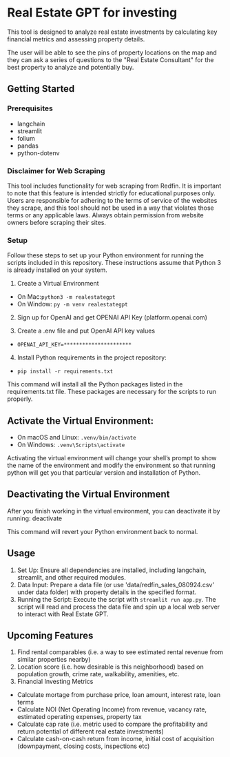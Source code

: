 # Real Estate GPT for investing
This tool is designed to analyze real estate investments by calculating key financial metrics and assessing property details. 

The user will be able to see the pins of property locations on the map and they can ask a series of questions to the "Real Estate Consultant" for the best property to analyze and potentially buy.  
## Getting Started

### Prerequisites

 - langchain
 - streamlit
 - folium
 - pandas
 - python-dotenv

### Disclaimer for Web Scraping 
This tool includes functionality for web scraping from Redfin. 
 It is important to note that this feature is intended strictly for educational purposes only. Users are responsible for adhering to the terms of service of the websites they scrape, and this tool should not be used in a way that violates those terms or any applicable laws. Always obtain permission from website owners before scraping their sites.

### Setup
Follow these steps to set up your Python environment for running the scripts included in this repository. These instructions assume that Python 3 is already installed on your system.

1. Create a Virtual Environment
* On Mac:```python3 -m realestategpt```
* On Window: ```py -m venv realestategpt```

2. Sign up for OpenAI and get OPENAI API Key (platform.openai.com)

3. Create a .env file and put OpenAI API key values 
* ```OPENAI_API_KEY=**********************```
4. Install Python requirements in the project repository: 
* ```pip install -r requirements.txt```

This command will install all the Python packages listed in the requirements.txt file. These packages are necessary for the scripts to run properly.


## Activate the Virtual Environment:
* On macOS and Linux:
```.venv/bin/activate```
* On Windows:
```.venv\Scripts\activate```

Activating the virtual environment will change your shell’s prompt to show the name of the environment and modify the environment so that running python will get you that particular version and installation of Python.

## Deactivating the Virtual Environment
After you finish working in the virtual environment, you can deactivate it by running: deactivate

This command will revert your Python environment back to normal.

## Usage
1. Set Up: Ensure all dependencies are installed, including langchain, streamlit, and other required modules.
2. Data Input: Prepare a data file (or use 'data/redfin_sales_080924.csv' under data folder) with property details in the specified format.
3. Running the Script: Execute the script with ```streamlit run app.py```. The script will read and process the data file and spin up a local web server to interact with Real Estate GPT. 

## Upcoming Features 
1. Find rental comparables (i.e. a way to see estimated rental revenue from similar properties nearby)
2. Location score (i.e. how desirable is this neighborhood) based on population growth, crime rate, walkability, amenities, etc. 
3. Financial Investing Metrics 
- Calculate mortage from purchase price, loan amount, interest rate, loan terms
- Calculate NOI (Net Operating Income) from revenue, vacancy rate, estimated operating expenses, property tax 
- Calculate cap rate (i.e. metric used to compare the profitability and return potential of different real estate investments)
- Calculate cash-on-cash return from income, initial cost of acquisition (downpayment, closing costs, inspections etc)




